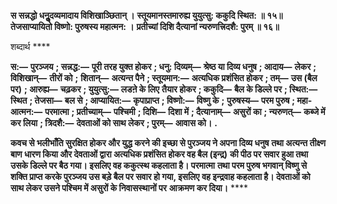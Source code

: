 **स सन्नद्धो धनुॢदव्यमादाय विशिखाञ्छितान् ।** **स्तूयमानस्तमारुह्य युयुत्सु: ककुदि स्थित: ॥ १५॥** **तेजसाप्यायितो विष्णो: पुरुषस्य महात्मन: ।** **प्रतीच्यां दिशि दैत्यानां न्यरुणत्त्रिदशै: पुरम् ॥ १६॥** 

शब्दार्थ **** 

**स:—** **पुरञ्जय** **; सन्नद्ध:—** **पूरी तरह युक्त होकर** **; धनु: दिव्यम्—** **श्रेष्ठ या दिव्य धनुष** **; आदाय—** **लेकर** **; विशिखान्—** **तीरों को** **;** **शितान्—** **अत्यन्त पैने** **; स्तूयमान:—** **अत्यधिक प्रशंसित होकर** **; तम्—** **उस (बैल पर)** **; आरुह्य—** **चढ़कर** **; युयुत्सु:—** **लडऩे के लिए** **तैयार होकर** **; ककुदि—** **बैल के डिल्ले पर** **; स्थित:—** **स्थित** **; तेजसा—** **बल से** **; आप्यायित:—** **कृपाप्राप्त** **; विष्णो:—** **विष्णु के** **;** **पुरुषस्य—** **परम पुरुष** **; महा-आत्मन:—** **परमात्मा** **; प्रतीच्याम्—** **पश्चिमी** **; दिशि—** **दिशा में** **; दैत्यानाम्—** **असुरों का** **; न्यरुणत्—** **कब्जे में** **कर लिया** **; त्रिदशै:—** **देवताओं को साथ लेकर** **; पुरम्—** **आवास को।** **.** 

**कवच से भलीभाँति सुरक्षित होकर और युद्ध करने की इच्छा से पुरञ्जय ने अपना दिव्य धनुष** **तथा अत्यन्त तीक्ष्ण बाण धारण किया और देवताओं द्वारा अत्यधिक प्रशंसित होकर वह बैल (इन्द्र)** **की पीठ पर सवार हुआ तथा उसके डिल्ले पर बैठ गया। इसलिए वह ककुत्स्थ कहलाता है। परमात्मा** **तथा परम पुरुष भगवान् विष्णु से शक्ति प्राप्त करके पुरञ्जय उस बड़े बैल पर सवार हो गया, इसलिए** **वह इन्द्रवाह कहलाता है। देवताओं को साथ लेकर उसने पश्चिम में असुरों के निवासस्थानों पर** **आक्रमण कर दिया।** **** 